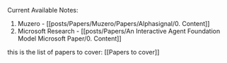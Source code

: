Current Available Notes:

1. Muzero - [[posts/Papers/Muzero/Papers/Alphasignal/0. Content]]
2. Microsoft Research - [[posts/Papers/An Interactive Agent Foundation Model Microsoft Paper/0. Content]]




this is the list of papers to cover:
[[Papers to cover]]